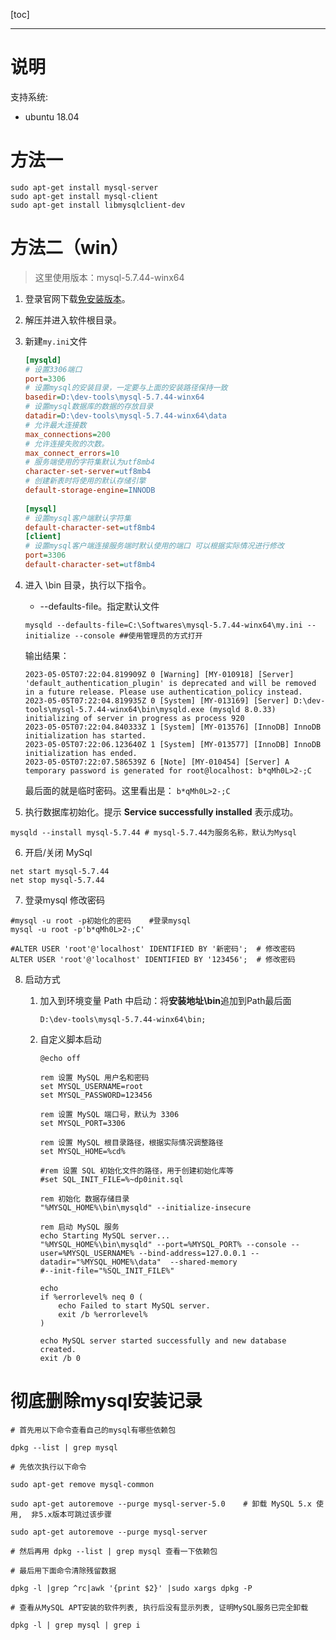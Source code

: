 [toc]

---

# 说明



支持系统: 

- ubuntu 18.04



# 方法一

```shell
sudo apt-get install mysql-server 
sudo apt-get install mysql-client 
sudo apt-get install libmysqlclient-dev
```


# 方法二（win）

> 这里使用版本：mysql-5.7.44-winx64

1. 登录官网下载[免安装版本](https://dev.mysql.com/downloads/mysql/)。

2. 解压并进入软件根目录。

3. 新建`my.ini`文件

   ```ini
   [mysqld]
   # 设置3306端口
   port=3306
   # 设置mysql的安装目录，一定要与上面的安装路径保持一致
   basedir=D:\dev-tools\mysql-5.7.44-winx64
   # 设置mysql数据库的数据的存放目录
   datadir=D:\dev-tools\mysql-5.7.44-winx64\data
   # 允许最大连接数
   max_connections=200
   # 允许连接失败的次数。
   max_connect_errors=10
   # 服务端使用的字符集默认为utf8mb4
   character-set-server=utf8mb4
   # 创建新表时将使用的默认存储引擎
   default-storage-engine=INNODB
  
   [mysql]
   # 设置mysql客户端默认字符集
   default-character-set=utf8mb4
   [client]
   # 设置mysql客户端连接服务端时默认使用的端口 可以根据实际情况进行修改
   port=3306
   default-character-set=utf8mb4
   ```

4. 进入 \bin 目录，执行以下指令。

   - --defaults-file。指定默认文件

   ```shell
   mysqld --defaults-file=C:\Softwares\mysql-5.7.44-winx64\my.ini --initialize --console ##使用管理员的方式打开
   ```

   输出结果：

   ```shell
   2023-05-05T07:22:04.819909Z 0 [Warning] [MY-010918] [Server] 'default_authentication_plugin' is deprecated and will be removed in a future release. Please use authentication_policy instead.
   2023-05-05T07:22:04.819935Z 0 [System] [MY-013169] [Server] D:\dev-tools\mysql-5.7.44-winx64\bin\mysqld.exe (mysqld 8.0.33) initializing of server in progress as process 920
   2023-05-05T07:22:04.840333Z 1 [System] [MY-013576] [InnoDB] InnoDB initialization has started.
   2023-05-05T07:22:06.123640Z 1 [System] [MY-013577] [InnoDB] InnoDB initialization has ended.
   2023-05-05T07:22:07.586539Z 6 [Note] [MY-010454] [Server] A temporary password is generated for root@localhost: b*qMh0L>2-;C
   ```

   最后面的就是临时密码。这里看出是： `b*qMh0L>2-;C`

5. 执行数据库初始化。提示 **Service successfully installed** 表示成功。

```shell
mysqld --install mysql-5.7.44 # mysql-5.7.44为服务名称，默认为Mysql
```

6. 开启/关闭 MySql

```shell
net start mysql-5.7.44
net stop mysql-5.7.44
```

7. 登录mysql 修改密码

```shell
#mysql -u root -p初始化的密码    #登录mysql
mysql -u root -p'b*qMh0L>2-;C' 

#ALTER USER 'root'@'localhost' IDENTIFIED BY '新密码';  # 修改密码
ALTER USER 'root'@'localhost' IDENTIFIED BY '123456';  # 修改密码
```

8. 启动方式

   1. 加入到环境变量 Path 中启动：将**安装地址\bin**追加到Path最后面

      ```
      D:\dev-tools\mysql-5.7.44-winx64\bin;
      ```

   2. 自定义脚本启动

      ```shell
      @echo off
      
      rem 设置 MySQL 用户名和密码
      set MYSQL_USERNAME=root
      set MYSQL_PASSWORD=123456
      
      rem 设置 MySQL 端口号，默认为 3306
      set MYSQL_PORT=3306
      
      rem 设置 MySQL 根目录路径，根据实际情况调整路径
      set MYSQL_HOME=%cd%
      
      #rem 设置 SQL 初始化文件的路径，用于创建初始化库等
      #set SQL_INIT_FILE=%~dp0init.sql
      
      rem 初始化 数据存储目录
      "%MYSQL_HOME%\bin\mysqld" --initialize-insecure
      
      rem 启动 MySQL 服务
      echo Starting MySQL server...
      "%MYSQL_HOME%\bin\mysqld" --port=%MYSQL_PORT% --console --user=%MYSQL_USERNAME% --bind-address=127.0.0.1 --datadir="%MYSQL_HOME%\data"  --shared-memory   
      #--init-file="%SQL_INIT_FILE%"
      
      echo 
      if %errorlevel% neq 0 (
          echo Failed to start MySQL server.
          exit /b %errorlevel%
      )
      
      echo MySQL server started successfully and new database created.
      exit /b 0
      ```







# 彻底删除mysql安装记录

```shell
# 首先用以下命令查看自己的mysql有哪些依赖包

dpkg --list | grep mysql

# 先依次执行以下命令

sudo apt-get remove mysql-common

sudo apt-get autoremove --purge mysql-server-5.0    # 卸载 MySQL 5.x 使用,  非5.x版本可跳过该步骤

sudo apt-get autoremove --purge mysql-server

# 然后再用 dpkg --list | grep mysql 查看一下依赖包

# 最后用下面命令清除残留数据

dpkg -l |grep ^rc|awk '{print $2}' |sudo xargs dpkg -P

# 查看从MySQL APT安装的软件列表, 执行后没有显示列表, 证明MySQL服务已完全卸载

dpkg -l | grep mysql | grep i

```


